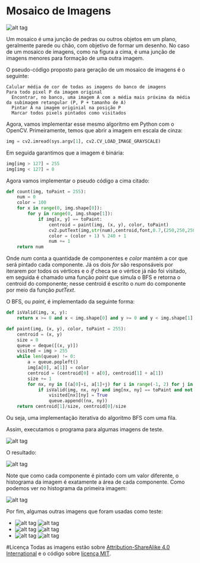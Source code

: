 # Mosaico de Imagens

![alt tag](https://github.com/vandersonmr/TrabalhosUEM/raw/master/ProcessamentoImagens/mosaico/mosaicEb.png)

Um mosaico é uma junção de pedras ou outros objetos em um plano, geralmente parede ou chão, com objetivo de formar um desenho. No caso de um mosaico de imagens, como na figura a cima, é uma junção de imagens menores para formação de uma outra imagem.

O pseudo-código proposto para geração de um mosaico de imagens é o seguinte:

```
Calular média de cor de todas as imagens do banco de imagens
Para todo pixel P da imagem original
  Encontrar, no banco, uma imagem A com a média mais próxima da média da subimagem retangular (P, P + tamanho de A)
  Pintar A na imagem originial na posição P
  Marcar todos pixels pintados como visitados
```

Agora, vamos implementar esse mesmo algoritmo em Python com o OpenCV. Primeiramente, temos que abrir a imagem em escala de cinza:

```python
img = cv2.imread(sys.argv[1], cv2.CV_LOAD_IMAGE_GRAYSCALE)
```

Em seguida garantimos que a imagem é binária:

```python
img[img > 127] = 255
img[img < 127] = 0
```

Agora vamos implementar o pseudo código a cima citado: 

```python
def count(img, toPaint = 255):
    num = 0
    color = 100
    for x in range(0, img.shape[0]):
        for y in range(0, img.shape[1]):
            if img[x, y] == toPaint:
                centroid = paint(img, (x, y), color, toPaint)
                cv2.putText(img,str(num),centroid,font,0.7,(250,250,250),2)
                color = (color + 1) % 240 + 1
                num += 1
    return num
```
Onde *num* conta a quantidade de componentes e *color* mantém a cor que será pintado cada componente. Já os dois *for* são responsáveis por iterarem por todos os vértices e o *if* checa se o vértice já não foi visitado, em seguida é chamado uma função *paint* que simula o BFS e retorna o centroid do componente; nesse centroid é escrito o *num* do componente por meio da função *putText*.

O BFS, ou *paint*, é implementado da seguinte forma:

```python
def isValid(img, x, y):
    return x >= 0 and x < img.shape[0] and y >= 0 and y < img.shape[1]

def paint(img, (x, y), color, toPaint = 255):
    centroid = (x, y)
    size = 0
    queue = deque([(x, y)])
    visited = img > 255
    while len(queue) != 0:
        a = queue.popleft()
        img[a[0], a[1]] = color
        centroid = (centroid[0] + a[0], centroid[1] + a[1])
        size += 1
        for nx, ny in [(a[0]+i, a[1]+j) for i in range(-1, 2) for j in range(-1, 2)]:
            if isValid(img, nx, ny) and img[nx, ny] == toPaint and not visited[nx][ny]:
                visited[nx][ny] = True
                queue.append((nx, ny))
    return centroid[1]/size, centroid[0]/size
```

Ou seja, uma implementação iterativa do algoritmo BFS com uma fila. 

Assim, executamos o programa para algumas imagens de teste.

![alt tag](https://raw.githubusercontent.com/vandersonmr/TrabalhosUEM/master/ProcessamentoImagens/counting/img1.png)

O resultado:

![alt tag](https://raw.githubusercontent.com/vandersonmr/TrabalhosUEM/master/ProcessamentoImagens/counting/countImg1.png)

Note que como cada componente é pintado com um valor diferente, o histograma da imagem é exatamente a área de cada componente. Como podemos ver no histograma da primeira imagem:

![alt tag](https://raw.githubusercontent.com/vandersonmr/TrabalhosUEM/master/ProcessamentoImagens/counting/hist.png)

Por fim, algumas outras imagens que foram usadas como teste:
* ![alt tag](https://raw.githubusercontent.com/vandersonmr/TrabalhosUEM/master/ProcessamentoImagens/counting/img2.png) ![alt tag](https://raw.githubusercontent.com/vandersonmr/TrabalhosUEM/master/ProcessamentoImagens/counting/countImg2.png)
* ![alt tag](https://raw.githubusercontent.com/vandersonmr/TrabalhosUEM/master/ProcessamentoImagens/counting/img3.png) ![alt tag](https://raw.githubusercontent.com/vandersonmr/TrabalhosUEM/master/ProcessamentoImagens/counting/countImg3.png)
* ![alt tag](https://raw.githubusercontent.com/vandersonmr/TrabalhosUEM/master/ProcessamentoImagens/counting/img4.jpg) ![alt tag](https://raw.githubusercontent.com/vandersonmr/TrabalhosUEM/master/ProcessamentoImagens/counting/countImg4.png)

#Licença
Todas as imagens estão sobre [Attribution-ShareAlike 4.0 International](https://creativecommons.org/licenses/by-sa/4.0/deed.en_US) e o código sobre [licença MIT](https://raw.githubusercontent.com/vandersonmr/TrabalhosUEM/master/ProcessamentoImagens/LICENSE.txt).
